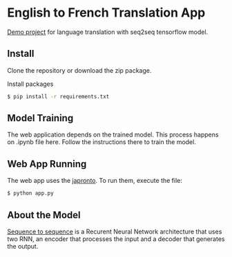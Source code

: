 # English to French Translation App


[Demo project](japronto-translator.herokuapp.com) for language translation with seq2seq tensorflow model.

## Install

Clone the repository or download the zip package.

Install packages

```bash
$ pip install -r requirements.txt
```

## Model Training

The web application depends on the trained model. This process happens on .ipynb file here. Follow the instructions there 
to train the model.

## Web App Running

The web app uses the [japronto](https://github.com/squeaky-pl/japronto). To run them, execute the file:

```bash
$ python app.py
```
## About the Model

[Sequence to sequence](https://papers.nips.cc/paper/5346-sequence-to-sequence-learning-with-neural-networks.pdf) is a 
Recurent Neural Network architecture that uses two RNN, an encoder that processes the input and a decoder that generates 
the output.

